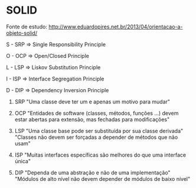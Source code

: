 # SOLID

Fonte de estudo: http://www.eduardopires.net.br/2013/04/orientacao-a-objeto-solid/

S - SRP => Single Responsibility Principle

O - OCP => Open/Closed Principle

L - LSP => Liskov Substitution Principle

I - ISP => Interface Segregation Principle

D - DIP => Dependency Inversion Principle


1. SRP 
	"Uma classe deve ter um e apenas um motivo para mudar"

2. OCP
	"Entidades de software (classes, métodos, funções ...) devem estar abertas para extensão, mas fechadas para modificações"
	
3. LSP
	"Uma classe base pode ser substituída por sua classe derivada"
	"Classes não devem ser forçadas a depender de métodos que não usam"
	
4. ISP
	"Muitas interfaces específicas são melhores do que uma interface única"
	
5. DIP
	"Dependa de uma abstração e não de uma implementação"
	"Módulos de alto nível não devem depender de módulos de baixo nível"
